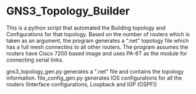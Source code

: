 # GNS3_Topology_Builder
This is a python script that automated the Building topology and Configurations for that topology.
Based on the number of routers which is taken as an argument, the program generates a ".net" topology file which has a full mesh connectins to all other routers.
The program assumes the routers have Cisco 7200 based image and uses PA-8T as the module for connecting serial links.

gns3_topology_gen.py generates a ".net" file and contains the topology information.
file_config_gen.py generates IOS configurations for all the routers (Interface configurations, Loopback and IGP (OSPF))

